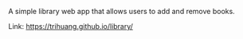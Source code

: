 A simple library web app that allows users to add and remove books.

Link: https://trihuang.github.io/library/ 